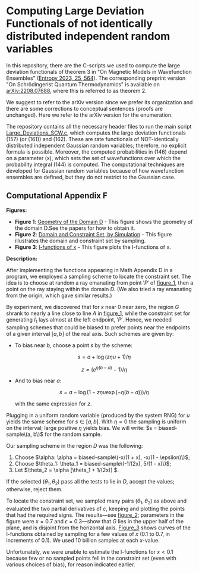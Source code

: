 # Computing Large Deviation Functionals of not identically distributed independent random variables

In this repository, there are the C-scripts we used to compute the large deviation functionals of theorem 3 in "On Magnetic Models in Wavefunction Ensembles" ([Entropy 2023, 25, 564](https://www.mdpi.com/1099-4300/25/4/564)).
The corresponding preprint version "On Schrödingerist Quantum Thermodynamics" is available on [arXiv:2208.07688](http://arxiv.org/abs/2208.07688), where this is referred to as theorem 2.

We suggest to refer to the arXiv version since we prefer its organization and there are some corrections to conceptual sentences (proofs are unchanged).
Here we refer to the arXiv version for the enumeration.

The repository contains all the necessary header files to run the main script [Large_Deviations_SCW.c](Large_Deviations_SCW.c), which computes the large deviation functionals (157) (or (161)) and (162). These are rate functionals of NOT-identically distributed independent Gaussian random variables; therefore, no explicit formula is possible. Moreover, the computed probabilities in (146) depend on a parameter \(x\), which sets the set of wavefunctions over which the probability integral (144) is computed. The computational techniques are developed for Gaussian random variables because of how wavefunction ensembles are defined, but they do not restrict to the Gaussian case.


## Computational Appendix F

**Figures:**
- **Figure 1**: [Geometry of the Domain D](Figures/figure_1.png) - This figure shows the geometry of the domain D.See the papers for how to obtain it.
- **Figure 2**: [Domain and Constraint Set, by Simulation](Figures/SCW_D_and_G_plot.pdf) - This figure illustrates the domain and constraint set by sampling.
- **Figure 3**: [I-functions of x](Figures/SCWIplot.pdf) - This figure plots the I-functions of x.



**Description:**

After implementing the functions appearing in Math Appendix D in a program, we employed a sampling scheme to locate the constraint set. The idea is to choose at random a ray emanating from point $'P'$ of [figure_1](Figures/figure_1.png), then a point on the ray staying within the domain $D$. (We also tried a ray emanating from the origin, which gave similar results.)

By experiment, we discovered that for $x$ near $0$ near zero, the region $G$ shrank to nearly a line close to line $A$ in [figure_1](Figures/figure_1.png), while the constraint set for generating $I_1$ lays almost at the left endpoint, $'P'$. Hence, we needed sampling schemes that could be biased to prefer points near the endpoints of a given interval $[a, b]$ of the real axis. Such schemes are given by:

- To bias near $b$, choose a point $s$ by the scheme:
  
  $$s = a + \log(z \eta u + 1)/\eta$$
  
  $$z = (e^{\eta(b-a)} - 1)/\eta$$

- And to bias near $a$:

  $$s = a - \log(1 - z \eta u \exp(-\eta(b - a)))/\eta$$

  with the same expression for $z$.

Plugging in a uniform random variable (produced by the system RNG) for $u$ yields the same scheme for $s \in [a, b]$. With $\eta = 0$ the sampling is uniform on the interval; large positive $\eta$ yields bias. We will write: $s = biased-sample\(a, b\)$ for the random sample.

Our sampling scheme in the region $D$ was the following:

1. Choose $\alpha: \alpha = biased-sample\(-x/(1 + x), -x/(1 - \epsilon)\)$;
2. Choose $\theta_1: \theta_1 = biased-sample\(-1/(2x), 5/(1 - x)\)$;
3. Let $\theta_2 = \alpha [\theta_1 + 1/(2x)] $.

If the selected $(\theta_1, \theta_2)$ pass all the tests to lie in $D$, accept the values; otherwise, reject them.

To locate the constraint set, we sampled many pairs $(\theta_1, \theta_2)$ as above and evaluated the two partial derivatives of $c$, keeping and plotting the points that had the required signs. The results—see [figure_2](Figures/figure_2.png); parameters in the figure were $x = 0.7$ and $\epsilon = 0.3$—show that $G$ lies in the upper half of the plane, and is disjoint from the horizontal axis. [Figure_3](Figures/figure_1.png) shows curves of the I-functions obtained by sampling for a few values of $x$ ($0.1$ to $0.7$, in increments of $0.1$). We used $10$ billion samples at each $x$-value.

Unfortunately, we were unable to estimate the I-functions for $x < 0.1$ because few or no sampled points fell in the constraint set (even with various choices of bias), for reason indicated earlier.
